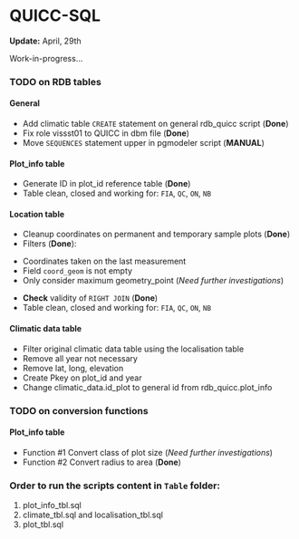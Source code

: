 QUICC-SQL
=========
**Update:** April, 29th 

Work-in-progress...

### TODO on RDB tables

#### General

- Add climatic table `CREATE` statement on general rdb_quicc script (**Done**)
- Fix role vissst01 to QUICC in dbm file (**Done**)
- Move `SEQUENCES` statement upper in pgmodeler script (**MANUAL**) 

#### Plot_info table

- Generate ID in plot_id reference table (**Done**)
- Table clean, closed and working for: `FIA`, `QC`, `ON`, `NB`

#### Location table

- Cleanup coordinates on permanent and temporary sample plots  (**Done**)
- Filters (**Done**): 
 * Coordinates taken on the last measurement
 * Field `coord_geom` is not empty
 * Only consider maximum geometry_point (*Need further investigations*)
- **Check** validity of `RIGHT JOIN` (**Done**)
- Table clean, closed and working for: `FIA`, `QC`, `ON`, `NB`

#### Climatic data table 

- Filter original climatic data table using the localisation table
- Remove all year not necessary
- Remove lat, long, elevation
- Create Pkey on plot_id and year
- Change climatic_data.id_plot to general id from rdb_quicc.plot_info

### TODO on conversion functions

#### Plot_info table

- Function #1 Convert class of plot size (*Need further investigations*)
- Function #2 Convert radius to area (**Done**)


### Order to run the scripts content in `Table` folder:

1. plot_info_tbl.sql
2. climate_tbl.sql and localisation_tbl.sql
3. plot_tbl.sql
